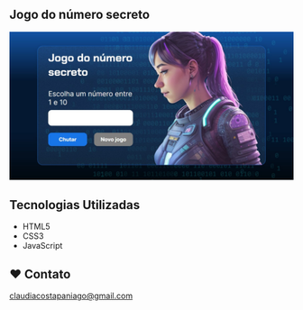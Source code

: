 ## Jogo do número secreto

![preview img](img/imagem.jpg)


## Tecnologias Utilizadas

- HTML5
- CSS3
- JavaScript


## ❤️ Contato
claudiacostapaniago@gmail.com
